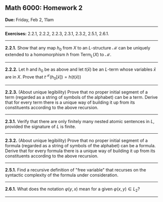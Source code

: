 ## Math 6000: Homework 2

**Due:** Friday, Feb 2, 11am  

----

**Exercises:** 2.2.1, 2.2.2, 2.2.3, 2.3.1, 2.3.2, 2.5.1, 2.6.1.

-------------------------------------------------

**2.2.1.** Show that any map $h_0$ from $X$ to an $L$-structure $\mathcal{M}$ can be uniquely extended to a homomorphism $h$ from $\operatorname{Term}_L(X)$ to $\mathcal M$.

-------------------------------------------------

**2.2.2.**  Let $h$ and $h_0$ be as above and let $t(\bar{x})$ be an $L$-term whose variables $\bar{x}$ are in $X$.  Prove that $t^{\mathcal{M}}(h_0[\bar{x}]) = h(t(\bar{x}))$

-------------------------------------------------

**2.2.3.** (About unique legibility) Prove that no proper initial segment of a term (regarded as a string of symbols of the alphabet) can be a term.  Derive that for every term there is a unique way of building it up from its constituents according to the above recursion.


-------------------------------------------------

**2.3.1.** Verify that there are only finitely many nested atomic sentences in $L$, provided the signature of $L$ is finite.

-------------------------------------------------

**2.3.2.** (About unique legibility) Prove that no proper initial segment of a formula (regarded as a string of symbols of the alphabet) can be a formula.  Derive that for every formula there is a unique way of building it up from its constituents according to the above recursion.

----

**2.5.1.** Find a recursive definition of "free variable" that recurses on the syntactic complexity of the formula under consideration.

---

**2.6.1.** What does the notation $\varphi(y, x)$ mean for a given
$\varphi(x,y) \in L_2$?

---
